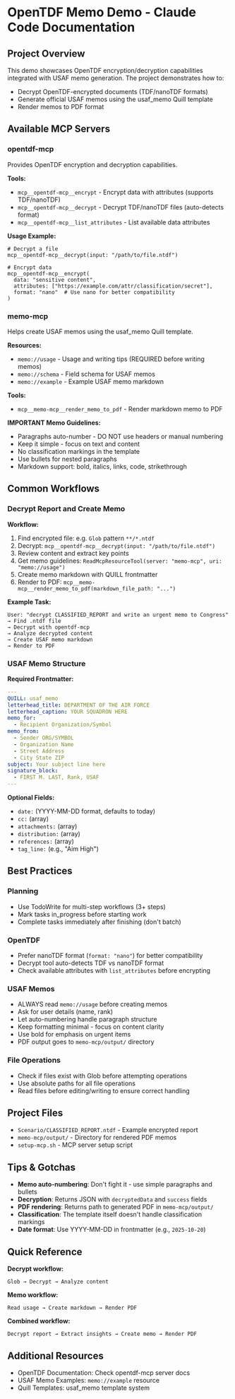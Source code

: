 # OpenTDF Memo Demo - Claude Code Documentation

## Project Overview

This demo showcases OpenTDF encryption/decryption capabilities integrated with USAF memo generation. The project demonstrates how to:
- Decrypt OpenTDF-encrypted documents (TDF/nanoTDF formats)
- Generate official USAF memos using the usaf_memo Quill template
- Render memos to PDF format

## Available MCP Servers

### opentdf-mcp
Provides OpenTDF encryption and decryption capabilities.

**Tools:**
- `mcp__opentdf-mcp__encrypt` - Encrypt data with attributes (supports TDF/nanoTDF)
- `mcp__opentdf-mcp__decrypt` - Decrypt TDF/nanoTDF files (auto-detects format)
- `mcp__opentdf-mcp__list_attributes` - List available data attributes

**Usage Example:**
```
# Decrypt a file
mcp__opentdf-mcp__decrypt(input: "/path/to/file.ntdf")

# Encrypt data
mcp__opentdf-mcp__encrypt(
  data: "sensitive content",
  attributes: ["https://example.com/attr/classification/secret"],
  format: "nano"  # Use nano for better compatibility
)
```

### memo-mcp
Helps create USAF memos using the usaf_memo Quill template.

**Resources:**
- `memo://usage` - Usage and writing tips (REQUIRED before writing memos)
- `memo://schema` - Field schema for USAF memos
- `memo://example` - Example USAF memo markdown

**Tools:**
- `mcp__memo-mcp__render_memo_to_pdf` - Render markdown memo to PDF

**IMPORTANT Memo Guidelines:**
- Paragraphs auto-number - DO NOT use headers or manual numbering
- Keep it simple - focus on text and content
- No classification markings in the template
- Use bullets for nested paragraphs
- Markdown support: bold, italics, links, code, strikethrough

## Common Workflows

### Decrypt Report and Create Memo

**Workflow:**
1. Find encrypted file: e.g. `Glob` pattern `**/*.ntdf`
2. Decrypt: `mcp__opentdf-mcp__decrypt(input: "/path/to/file.ntdf")`
3. Review content and extract key points
4. Get memo guidelines: `ReadMcpResourceTool(server: "memo-mcp", uri: "memo://usage")`
5. Create memo markdown with QUILL frontmatter
6. Render to PDF: `mcp__memo-mcp__render_memo_to_pdf(markdown_file_path: "...")`

**Example Task:**
```
User: "decrypt CLASSIFIED_REPORT and write an urgent memo to Congress"
→ Find .ntdf file
→ Decrypt with opentdf-mcp
→ Analyze decrypted content
→ Create USAF memo markdown
→ Render to PDF
```

### USAF Memo Structure

**Required Frontmatter:**
```yaml
---
QUILL: usaf_memo
letterhead_title: DEPARTMENT OF THE AIR FORCE
letterhead_caption: YOUR SQUADRON HERE
memo_for:
  - Recipient Organization/Symbol
memo_from:
  - Sender ORG/SYMBOL
  - Organization Name
  - Street Address
  - City State ZIP
subject: Your subject line here
signature_block:
  - FIRST M. LAST, Rank, USAF
---
```

**Optional Fields:**
- `date:` (YYYY-MM-DD format, defaults to today)
- `cc:` (array)
- `attachments:` (array)
- `distribution:` (array)
- `references:` (array)
- `tag_line:` (e.g., "Aim High")

## Best Practices

### Planning
- Use TodoWrite for multi-step workflows (3+ steps)
- Mark tasks in_progress before starting work
- Complete tasks immediately after finishing (don't batch)

### OpenTDF
- Prefer nanoTDF format (`format: "nano"`) for better compatibility
- Decrypt tool auto-detects TDF vs nanoTDF format
- Check available attributes with `list_attributes` before encrypting

### USAF Memos
- ALWAYS read `memo://usage` before creating memos
- Ask for user details (name, rank)
- Let auto-numbering handle paragraph structure
- Keep formatting minimal - focus on content clarity
- Use bold for emphasis on urgent items
- PDF output goes to `memo-mcp/output/` directory

### File Operations
- Check if files exist with Glob before attempting operations
- Use absolute paths for all file operations
- Read files before editing/writing to ensure correct handling

## Project Files

- `Scenario/CLASSIFIED_REPORT.ntdf` - Example encrypted report
- `memo-mcp/output/` - Directory for rendered PDF memos
- `setup-mcp.sh` - MCP server setup script

## Tips & Gotchas

- **Memo auto-numbering**: Don't fight it - use simple paragraphs and bullets
- **Decryption**: Returns JSON with `decryptedData` and `success` fields
- **PDF rendering**: Returns path to generated PDF in `memo-mcp/output/`
- **Classification**: The template itself doesn't handle classification markings
- **Date format**: Use YYYY-MM-DD in frontmatter (e.g., `2025-10-20`)

## Quick Reference

**Decrypt workflow:**
```
Glob → Decrypt → Analyze content
```

**Memo workflow:**
```
Read usage → Create markdown → Render PDF
```

**Combined workflow:**
```
Decrypt report → Extract insights → Create memo → Render PDF
```

## Additional Resources

- OpenTDF Documentation: Check opentdf-mcp server docs
- USAF Memo Examples: `memo://example` resource
- Quill Templates: usaf_memo template system

